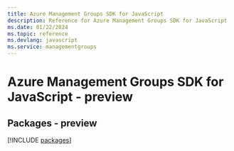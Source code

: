 ```yaml
---
title: Azure Management Groups SDK for JavaScript
description: Reference for Azure Management Groups SDK for JavaScript
ms.date: 01/22/2024
ms.topic: reference
ms.devlang: javascript
ms.service: managementgroups
---
```

# Azure Management Groups SDK for JavaScript - preview
## Packages - preview
[!INCLUDE [packages](management-groups-index.md)]